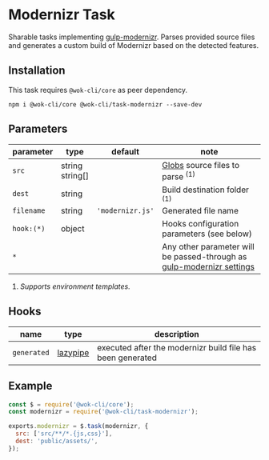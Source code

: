 # Modernizr Task

Sharable tasks implementing [gulp-modernizr](https://www.npmjs.com/package/gulp-modernizr). Parses provided source files and generates a custom build of Modernizr based on the detected features.

## Installation

This task requires `@wok-cli/core` as peer dependency.

```
npm i @wok-cli/core @wok-cli/task-modernizr --save-dev
```

## Parameters

| parameter  | type               | default          | note                                                                       |
| ---------- | ------------------ | ---------------- | -------------------------------------------------------------------------- |
| `src`      | string<br>string[] |                  | [Globs][1] source files to parse <sup>(1)</sup>                            |
| `dest`     | string             |                  | Build destination folder <sup>(1)</sup>                                    |
| `filename` | string             | `'modernizr.js'` | Generated file name                                                        |
| `hook:(*)` | object             |                  | Hooks configuration parameters (see below)                                 |
| `*`        |                    |                  | Any other parameter will be passed-through as [gulp-modernizr settings][2] |

1. _Supports environment templates._

[1]: https://gulpjs.com/docs/en/api/concepts#globs
[2]: https://www.npmjs.com/package/gulp-modernizr#settings

## Hooks

| name        | type          | description                                                |
| ----------- | ------------- | ---------------------------------------------------------- |
| `generated` | [lazypipe][3] | executed after the modernizr build file has been generated |

[3]: https://github.com/OverZealous/lazypipe

## Example

```js
const $ = require('@wok-cli/core');
const modernizr = require('@wok-cli/task-modernizr');

exports.modernizr = $.task(modernizr, {
  src: ['src/**/*.{js,css}'],
  dest: 'public/assets/',
});
```
